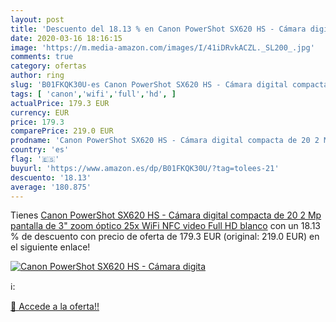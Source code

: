 ```yaml
---
layout: post
title: 'Descuento del 18.13 % en Canon PowerShot SX620 HS - Cámara digita'
date: 2020-03-16 18:16:15
image: 'https://m.media-amazon.com/images/I/41iDRvkACZL._SL200_.jpg'
comments: true
category: ofertas
author: ring
slug: 'B01FKQK30U-es Canon PowerShot SX620 HS - Cámara digital compacta de 20 2...'
tags: [ 'canon','wifi','full','hd', ]
actualPrice: 179.3 EUR
currency: EUR
price: 179.3
comparePrice: 219.0 EUR
prodname: 'Canon PowerShot SX620 HS - Cámara digital compacta de 20 2 Mp  pantalla de 3"  zoom óptico 25x  WiFi  NFC  video Full HD   blanco'
country: 'es'
flag: '🇪🇸'
buyurl: 'https://www.amazon.es/dp/B01FKQK30U/?tag=tolees-21'
descuento: '18.13'
average: '180.875'
---
```


Tienes [Canon PowerShot SX620 HS - Cámara digital compacta de 20 2 Mp  pantalla de 3"  zoom óptico 25x  WiFi  NFC  video Full HD   blanco](https://www.amazon.es/dp/B01FKQK30U/?tag=tolees-21) con un 18.13 % de descuento con precio de oferta de 179.3 EUR (original: 219.0 EUR) en el siguiente enlace!

[![Canon PowerShot SX620 HS - Cámara digita](https://m.media-amazon.com/images/I/41iDRvkACZL._SL200_.jpg)](https://www.amazon.es/dp/B01FKQK30U/?tag=tolees-21)

ℹ️:


[🛒 Accede a la oferta!!](https://www.amazon.es/dp/B01FKQK30U/?tag=tolees-21)
